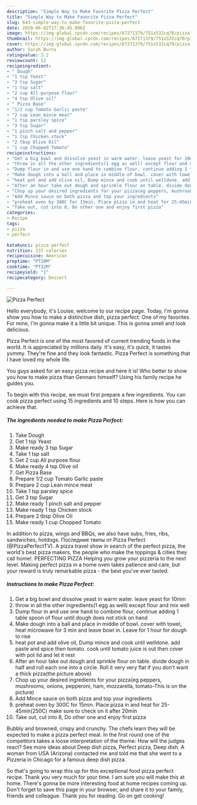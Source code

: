 ```yaml
---
description: "Simple Way to Make Favorite Pizza Perfect"
title: "Simple Way to Make Favorite Pizza Perfect"
slug: 643-simple-way-to-make-favorite-pizza-perfect
date: 2020-06-02T17:36:45.096Z
image: https://img-global.cpcdn.com/recipes/67271379/751x532cq70/pizza-perfect-recipe-main-photo.jpg
thumbnail: https://img-global.cpcdn.com/recipes/67271379/751x532cq70/pizza-perfect-recipe-main-photo.jpg
cover: https://img-global.cpcdn.com/recipes/67271379/751x532cq70/pizza-perfect-recipe-main-photo.jpg
author: Sarah Burns
ratingvalue: 3.2
reviewcount: 12
recipeingredient:
- " Dough"
- "1 tsp Yeast"
- "3 tsp Sugar"
- "1 tsp salt"
- "2 cup All purpose flour"
- "4 tsp Olive oil"
- " Pizza Base"
- "1/2 cup Tomato Garlic paste"
- "2 cup Lean mince meat"
- "1 tsp parsley spice"
- "3 tsp Sugar"
- "1 pinch salt and pepper"
- "1 tsp Chicken stock"
- "2 tbsp Olive Oil"
- "1 cup Chopped Tomato"
recipeinstructions:
- "Get a big bowl and dissolve yeast in warm water. leave yeast for 10min"
- "throw in all the other ingredients(1 egg as well) except flour and mix well"
- "Dump flour in and use one hand to combine flour, continue adding 1 table spoon of flour until dough does not stick on hand"
- "Make dough into a ball and place in middle of bowl. cover with towel, heat microwave for 3 min and leave bowl in. Leave for 1 hour for dough to rise"
- "heat pot and add olive oil, Dump mince and cook until welldone. add paste and spice then tomato. cook until tomato juice is out then cover with pot lid and let it rest"
- "After an hour take out dough and sprinkle flour on table. divide dough in half and roll each one into a circle. Roll it very very flat if you don&#39;t want a thick pizza(the picture above)"
- "Chop up your desired ingredients for your pizza(eg peppers, mushrooms, onions, pepperoni, ham, mozzarella, tomato-This is on the picture)"
- "Add Mince sauce on both pizza and top your ingredients"
- "preheat oven by 300C for 15min. Place pizza in and heat for 25-45min(250C) make sure to check on it after 20min"
- "Take out, cut into 8, Do other one and enjoy first pizza"
categories:
- Recipe
tags:
- pizza
- perfect

katakunci: pizza perfect 
nutrition: 237 calories
recipecuisine: American
preptime: "PT20M"
cooktime: "PT32M"
recipeyield: "1"
recipecategory: Dessert

---
```



![Pizza Perfect](https://img-global.cpcdn.com/recipes/67271379/751x532cq70/pizza-perfect-recipe-main-photo.jpg)

Hello everybody, it's Louise, welcome to our recipe page. Today, I'm gonna show you how to make a distinctive dish, pizza perfect. One of my favorites. For mine, I'm gonna make it a little bit unique. This is gonna smell and look delicious.

Pizza Perfect is one of the most favored of current trending foods in the world. It is appreciated by millions daily. It's easy, it's quick, it tastes yummy. They're fine and they look fantastic. Pizza Perfect is something that I have loved my whole life.

You guys asked for an easy pizza recipe and here it is! Who better to show you how to make pizza than Gennaro himself? Using his family recipe he guides you.


To begin with this recipe, we must first prepare a few ingredients. You can cook pizza perfect using 15 ingredients and 10 steps. Here is how you can achieve that.

<!--inarticleads1-->

##### The ingredients needed to make Pizza Perfect:

1. Take  Dough
1. Get 1 tsp Yeast
1. Make ready 3 tsp Sugar
1. Take 1 tsp salt
1. Get 2 cup All purpose flour
1. Make ready 4 tsp Olive oil
1. Get  Pizza Base
1. Prepare 1/2 cup Tomato Garlic paste
1. Prepare 2 cup Lean mince meat
1. Take 1 tsp parsley spice
1. Get 3 tsp Sugar
1. Make ready 1 pinch salt and pepper
1. Make ready 1 tsp Chicken stock
1. Prepare 2 tbsp Olive Oil
1. Make ready 1 cup Chopped Tomato


In addition to pizza, wings and BBQs, we also have subs, fries, ribs, sandwiches, hotdogs. Последние твиты от Pizza Perfect (@PizzaPerfectTV). A pizza travel show in search of the perfect pizza, the world&#39;s best pizza makers, the people who make the toppings &amp; cities they call home!. PERFECTING PIZZA Helping you grow your pizzeria to the next level. Making perfect pizza in a home oven takes patience and care, but your reward is truly remarkable pizza - the best you&#39;ve ever tasted. 

<!--inarticleads2-->

##### Instructions to make Pizza Perfect:

1. Get a big bowl and dissolve yeast in warm water. leave yeast for 10min
1. throw in all the other ingredients(1 egg as well) except flour and mix well
1. Dump flour in and use one hand to combine flour, continue adding 1 table spoon of flour until dough does not stick on hand
1. Make dough into a ball and place in middle of bowl. cover with towel, heat microwave for 3 min and leave bowl in. Leave for 1 hour for dough to rise
1. heat pot and add olive oil, Dump mince and cook until welldone. add paste and spice then tomato. cook until tomato juice is out then cover with pot lid and let it rest
1. After an hour take out dough and sprinkle flour on table. divide dough in half and roll each one into a circle. Roll it very very flat if you don&#39;t want a thick pizza(the picture above)
1. Chop up your desired ingredients for your pizza(eg peppers, mushrooms, onions, pepperoni, ham, mozzarella, tomato-This is on the picture)
1. Add Mince sauce on both pizza and top your ingredients
1. preheat oven by 300C for 15min. Place pizza in and heat for 25-45min(250C) make sure to check on it after 20min
1. Take out, cut into 8, Do other one and enjoy first pizza


Bubbly and browned, crispy and crunchy. The chefs learn they will be expected to make a pizza perfect meal. In the first round one of the competitors takes a loose interpretation of the theme: How will the judges react? See more ideas about Deep dish pizza, Perfect pizza, Deep dish. A woman from USA (Arizona) contacted me and told me that she went to a Pizzeria in Chicago for a famous deep dish pizza. 

So that's going to wrap this up for this exceptional food pizza perfect recipe. Thank you very much for your time. I am sure you will make this at home. There's gonna be more interesting food at home recipes coming up. Don't forget to save this page in your browser, and share it to your family, friends and colleague. Thank you for reading. Go on get cooking!
